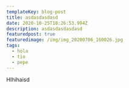 ```yaml
---
templateKey: blog-post
title: asdasdasdasd
date: 2020-10-25T18:26:53.994Z
description: asdasdasdasdasd
featuredpost: true
featuredimage: /img/img_20200706_160026.jpg
tags:
  - hola
  - tio
  - pepe
---
```

HIhihaisd